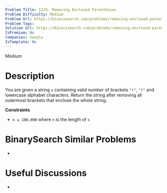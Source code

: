 ```yaml
---
Problem Title: 1229. Removing Enclosed Parentheses
Problem Difficulty: Medium
Problem Url: https://binarysearch.com/problems/removing-enclosed-parentheses/
Problem Tags: 
Solution Url: https://binarysearch.com/problems/removing-enclosed-parentheses/solutions/
IsPremium: No
Companies: Google
IsTemplate: No
---
```


<span style="color: ;">Medium</span>

# Description

You are given a string `s` containing valid number of brackets `"("`, `")"` and lowercase alphabet characters. Return the string after removing all outermost brackets that enclose the whole string.

**Constraints**
- `n ≤ 100,000` where `n` is the length of `s`

# BinarySearch Similar Problems

- []()

# Useful Discussions

- []()
